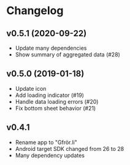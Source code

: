 # Changelog

## v0.5.1 (2020-09-22)

- Update many dependencies
- Show summary of aggregated data (#28)

## v0.5.0 (2019-01-18)

- Update icon
- Add loading indicator (#19)
- Handle data loading errors (#20)
- Fix bottom sheet behavior (#21)

## v0.4.1

- Rename app to "Gfrör.li"
- Android target SDK changed from 26 to 28
- Many dependency updates
